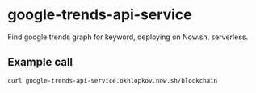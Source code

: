 # google-trends-api-service
Find google trends graph for keyword, deploying on Now.sh, serverless.

## Example call

``` bash
curl google-trends-api-service.okhlopkov.now.sh/blockchain
```